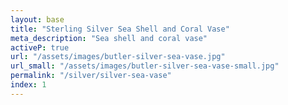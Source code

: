 ```yaml
---
layout: base
title: "Sterling Silver Sea Shell and Coral Vase"
meta_description: "Sea shell and coral vase"
activeP: true
url: "/assets/images/butler-silver-sea-vase.jpg"
url_small: "/assets/images/butler-silver-sea-vase-small.jpg"
permalink: "/silver/silver-sea-vase"
index: 1
---
```

